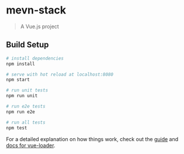# mevn-stack

> A Vue.js project

## Build Setup

``` bash
# install dependencies
npm install

# serve with hot reload at localhost:8080
npm start

# run unit tests
npm run unit

# run e2e tests
npm run e2e

# run all tests
npm test
```

For a detailed explanation on how things work, check out the [guide](http://vuejs-templates.github.io/webpack/) and [docs for vue-loader](http://vuejs.github.io/vue-loader).
